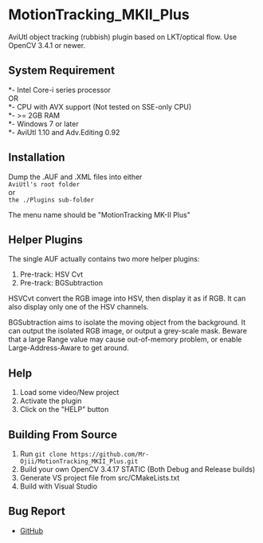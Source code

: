 # MotionTracking_MKII_Plus
AviUtl object tracking (rubbish) plugin based on LKT/optical flow. Use OpenCV 3.4.1 or newer.

## System Requirement
*- Intel Core-i series processor  
OR  
*- CPU with AVX support (Not tested on SSE-only CPU)  
*- \>= 2GB RAM  
*- Windows 7 or later  
*- AviUtl 1.10 and Adv.Editing 0.92

## Installation
Dump the .AUF and .XML files into either  
`AviUtl's root folder`  
or  
`the ./Plugins sub-folder`

The menu name should be "MotionTracking MK-II Plus"

## Helper Plugins
The single AUF actually contains two more helper plugins:
1. Pre-track: HSV Cvt
2. Pre-track: BGSubtraction

HSVCvt convert the RGB image into HSV, then display it as if RGB. It can also display only one of the HSV channels.

BGSubtraction aims to isolate the moving object from the background. It can output the isolated RGB image, or output a grey-scale mask. Beware that a large Range value may cause out-of-memory problem, or enable Large-Address-Aware to get around.

## Help
1. Load some video/New project
2. Activate the plugin
3. Click on the "HELP" button

## Building From Source
1. Run `git clone https://github.com/Mr-Ojii/MotionTracking_MKII_Plus.git`
2. Build your own OpenCV 3.4.17 STATIC (Both Debug and Release builds)
3. Generate VS project file from src/CMakeLists.txt
4. Build with Visual Studio

## Bug Report
* [GitHub](https://github.com/Mr-Ojii/MotionTracking_MKII_Plus)